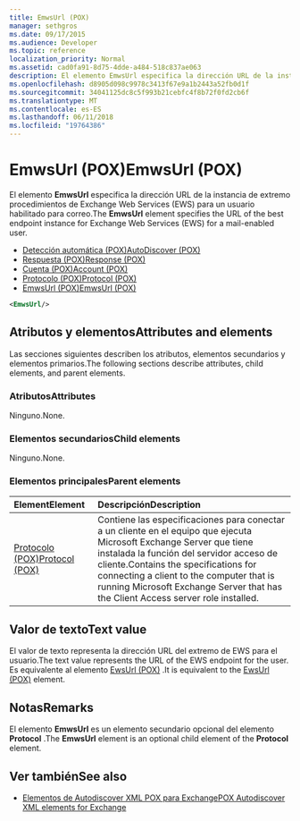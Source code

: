 ```yaml
---
title: EmwsUrl (POX)
manager: sethgros
ms.date: 09/17/2015
ms.audience: Developer
ms.topic: reference
localization_priority: Normal
ms.assetid: cad0fa91-8d75-4dde-a484-518c837ae063
description: El elemento EmwsUrl especifica la dirección URL de la instancia de extremo procedimientos de Exchange Web Services (EWS) para un usuario habilitado para correo.
ms.openlocfilehash: d8905d098c9978c3413f67e9a1b2443a52fb0d1f
ms.sourcegitcommit: 34041125dc8c5f993b21cebfc4f8b72f0fd2cb6f
ms.translationtype: MT
ms.contentlocale: es-ES
ms.lasthandoff: 06/11/2018
ms.locfileid: "19764386"
---
```

# <a name="emwsurl-pox"></a><span data-ttu-id="88139-103">EmwsUrl (POX)</span><span class="sxs-lookup"><span data-stu-id="88139-103">EmwsUrl (POX)</span></span>

<span data-ttu-id="88139-104">El elemento **EmwsUrl** especifica la dirección URL de la instancia de extremo procedimientos de Exchange Web Services (EWS) para un usuario habilitado para correo.</span><span class="sxs-lookup"><span data-stu-id="88139-104">The **EmwsUrl** element specifies the URL of the best endpoint instance for Exchange Web Services (EWS) for a mail-enabled user.</span></span> 
  
- [<span data-ttu-id="88139-105">Detección automática (POX)</span><span class="sxs-lookup"><span data-stu-id="88139-105">AutoDiscover (POX)</span></span>](autodiscover-pox.md) 
- [<span data-ttu-id="88139-106">Respuesta (POX)</span><span class="sxs-lookup"><span data-stu-id="88139-106">Response (POX)</span></span>](response-pox.md) 
- [<span data-ttu-id="88139-107">Cuenta (POX)</span><span class="sxs-lookup"><span data-stu-id="88139-107">Account (POX)</span></span>](account-pox.md) 
- [<span data-ttu-id="88139-108">Protocolo (POX)</span><span class="sxs-lookup"><span data-stu-id="88139-108">Protocol (POX)</span></span>](protocol-pox.md) 
- [<span data-ttu-id="88139-109">EmwsUrl (POX)</span><span class="sxs-lookup"><span data-stu-id="88139-109">EmwsUrl (POX)</span></span>](emwsurl-pox.md)
  
```XML
<EmwsUrl/>
```

## <a name="attributes-and-elements"></a><span data-ttu-id="88139-110">Atributos y elementos</span><span class="sxs-lookup"><span data-stu-id="88139-110">Attributes and elements</span></span>

<span data-ttu-id="88139-111">Las secciones siguientes describen los atributos, elementos secundarios y elementos primarios.</span><span class="sxs-lookup"><span data-stu-id="88139-111">The following sections describe attributes, child elements, and parent elements.</span></span>
  
### <a name="attributes"></a><span data-ttu-id="88139-112">Atributos</span><span class="sxs-lookup"><span data-stu-id="88139-112">Attributes</span></span>

<span data-ttu-id="88139-113">Ninguno.</span><span class="sxs-lookup"><span data-stu-id="88139-113">None.</span></span>
  
### <a name="child-elements"></a><span data-ttu-id="88139-114">Elementos secundarios</span><span class="sxs-lookup"><span data-stu-id="88139-114">Child elements</span></span>

<span data-ttu-id="88139-115">Ninguno.</span><span class="sxs-lookup"><span data-stu-id="88139-115">None.</span></span>
  
### <a name="parent-elements"></a><span data-ttu-id="88139-116">Elementos principales</span><span class="sxs-lookup"><span data-stu-id="88139-116">Parent elements</span></span>

|<span data-ttu-id="88139-117">**Element**</span><span class="sxs-lookup"><span data-stu-id="88139-117">**Element**</span></span>|<span data-ttu-id="88139-118">**Descripción**</span><span class="sxs-lookup"><span data-stu-id="88139-118">**Description**</span></span>|
|:-----|:-----|
|[<span data-ttu-id="88139-119">Protocolo (POX)</span><span class="sxs-lookup"><span data-stu-id="88139-119">Protocol (POX)</span></span>](protocol-pox.md) <br/> |<span data-ttu-id="88139-120">Contiene las especificaciones para conectar a un cliente en el equipo que ejecuta Microsoft Exchange Server que tiene instalada la función del servidor acceso de cliente.</span><span class="sxs-lookup"><span data-stu-id="88139-120">Contains the specifications for connecting a client to the computer that is running Microsoft Exchange Server that has the Client Access server role installed.</span></span>  <br/> |
   
## <a name="text-value"></a><span data-ttu-id="88139-121">Valor de texto</span><span class="sxs-lookup"><span data-stu-id="88139-121">Text value</span></span>

<span data-ttu-id="88139-122">El valor de texto representa la dirección URL del extremo de EWS para el usuario.</span><span class="sxs-lookup"><span data-stu-id="88139-122">The text value represents the URL of the EWS endpoint for the user.</span></span> <span data-ttu-id="88139-123">Es equivalente al elemento [EwsUrl (POX)](ewsurl-pox.md) .</span><span class="sxs-lookup"><span data-stu-id="88139-123">It is equivalent to the [EwsUrl (POX)](ewsurl-pox.md) element.</span></span> 
  
## <a name="remarks"></a><span data-ttu-id="88139-124">Notas</span><span class="sxs-lookup"><span data-stu-id="88139-124">Remarks</span></span>

<span data-ttu-id="88139-125">El elemento **EmwsUrl** es un elemento secundario opcional del elemento **Protocol** .</span><span class="sxs-lookup"><span data-stu-id="88139-125">The **EmwsUrl** element is an optional child element of the **Protocol** element.</span></span> 
  
## <a name="see-also"></a><span data-ttu-id="88139-126">Ver también</span><span class="sxs-lookup"><span data-stu-id="88139-126">See also</span></span>

- [<span data-ttu-id="88139-127">Elementos de Autodiscover XML POX para Exchange</span><span class="sxs-lookup"><span data-stu-id="88139-127">POX Autodiscover XML elements for Exchange</span></span>](pox-autodiscover-xml-elements-for-exchange.md)

